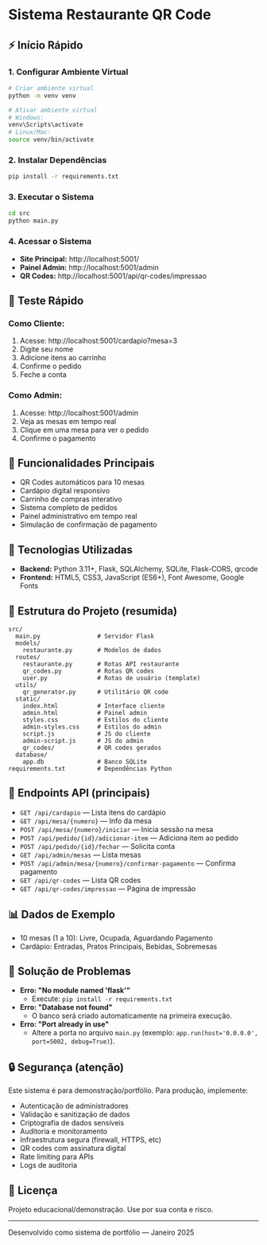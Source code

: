 # Sistema Restaurante QR Code

## ⚡ Início Rápido

### 1. Configurar Ambiente Virtual

```bash
# Criar ambiente virtual
python -m venv venv

# Ativar ambiente virtual
# Windows:
venv\Scripts\activate
# Linux/Mac:
source venv/bin/activate
```

### 2. Instalar Dependências

```bash
pip install -r requirements.txt
```

### 3. Executar o Sistema

```bash
cd src
python main.py
```

### 4. Acessar o Sistema

- **Site Principal:** http://localhost:5001/
- **Painel Admin:** http://localhost:5001/admin
- **QR Codes:** http://localhost:5001/api/qr-codes/impressao

## 📱 Teste Rápido

### Como Cliente:

1. Acesse: http://localhost:5001/cardapio?mesa=3
2. Digite seu nome
3. Adicione itens ao carrinho
4. Confirme o pedido
5. Feche a conta

### Como Admin:

1. Acesse: http://localhost:5001/admin
2. Veja as mesas em tempo real
3. Clique em uma mesa para ver o pedido
4. Confirme o pagamento

## 🎯 Funcionalidades Principais

- QR Codes automáticos para 10 mesas
- Cardápio digital responsivo
- Carrinho de compras interativo
- Sistema completo de pedidos
- Painel administrativo em tempo real
- Simulação de confirmação de pagamento

## 🔧 Tecnologias Utilizadas

- **Backend:** Python 3.11+, Flask, SQLAlchemy, SQLite, Flask-CORS, qrcode
- **Frontend:** HTML5, CSS3, JavaScript (ES6+), Font Awesome, Google Fonts

## 📁 Estrutura do Projeto (resumida)

```
src/
  main.py                # Servidor Flask
  models/
    restaurante.py       # Modelos de dados
  routes/
    restaurante.py       # Rotas API restaurante
    qr_codes.py          # Rotas QR codes
    user.py              # Rotas de usuário (template)
  utils/
    qr_generator.py      # Utilitário QR code
  static/
    index.html           # Interface cliente
    admin.html           # Painel admin
    styles.css           # Estilos do cliente
    admin-styles.css     # Estilos do admin
    script.js            # JS do cliente
    admin-script.js      # JS do admin
    qr_codes/            # QR codes gerados
  database/
    app.db               # Banco SQLite
requirements.txt         # Dependências Python
```

## 🔌 Endpoints API (principais)

- `GET /api/cardapio` — Lista itens do cardápio
- `GET /api/mesa/{numero}` — Info da mesa
- `POST /api/mesa/{numero}/iniciar` — Inicia sessão na mesa
- `POST /api/pedido/{id}/adicionar-item` — Adiciona item ao pedido
- `POST /api/pedido/{id}/fechar` — Solicita conta
- `GET /api/admin/mesas` — Lista mesas
- `POST /api/admin/mesa/{numero}/confirmar-pagamento` — Confirma pagamento
- `GET /api/qr-codes` — Lista QR codes
- `GET /api/qr-codes/impressao` — Página de impressão

## 📊 Dados de Exemplo

- 10 mesas (1 a 10): Livre, Ocupada, Aguardando Pagamento
- Cardápio: Entradas, Pratos Principais, Bebidas, Sobremesas

## 🐛 Solução de Problemas

- **Erro: "No module named 'flask'"**
  - Execute: `pip install -r requirements.txt`
- **Erro: "Database not found"**
  - O banco será criado automaticamente na primeira execução.
- **Erro: "Port already in use"**
  - Altere a porta no arquivo `main.py` (exemplo: `app.run(host='0.0.0.0', port=5002, debug=True)`).

## 🔒 Segurança (atenção)

Este sistema é para demonstração/portfólio. Para produção, implemente:

- Autenticação de administradores
- Validação e sanitização de dados
- Criptografia de dados sensíveis
- Auditoria e monitoramento
- Infraestrutura segura (firewall, HTTPS, etc)
- QR codes com assinatura digital
- Rate limiting para APIs
- Logs de auditoria

## 📄 Licença

Projeto educacional/demonstração. Use por sua conta e risco.

---
Desenvolvido como sistema de portfólio — Janeiro 2025

